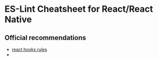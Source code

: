 # ES-Lint Cheatsheet for React/React Native

## Official recommendations

- [react hooks rules](https://www.npmjs.com/package/eslint-plugin-react-hooks)
-
